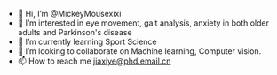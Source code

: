 - 👋 Hi, I’m @MickeyMousexixi
- 👀 I’m interested in eye movement, gait analysis, anxiety in both older adults and Parkinson's disease
- 🌱 I’m currently learning Sport Science
- 💞️ I’m looking to collaborate on Machine learning, Computer vision.
- 📫 How to reach me jiaxiye@phd.email.cn

<!---
MickeyMousexixi/MickeyMousexixi is a ✨ special ✨ repository because its `README.md` (this file) appears on your GitHub profile.
You can click the Preview link to take a look at your changes.
--->
